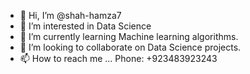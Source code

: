 - 👋 Hi, I’m @shah-hamza7
- 👀 I’m interested in Data Science
- 🌱 I’m currently learning Machine learning algorithms.
- 💞️ I’m looking to collaborate on Data Science projects.
- 📫 How to reach me ...
Phone: +923483923243
<!---
shah-hamza7/shah-hamza7 is a ✨ special ✨ repository because its `README.md` (this file) appears on your GitHub profile.
You can click the Preview link to take a look at your changes.
--->
